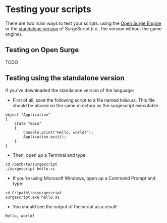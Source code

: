 Testing your scripts
====================

There are two main ways to test your scripts: using the [Open Surge Engine](../download#get-open-surge) or the [standalone version](../download#get-the-standalone-version) of SurgeScript (i.e., the version without the game engine).

Testing on Open Surge
---------------------

TODO

Testing using the standalone version
------------------------------------

If you've downloaded the standalone version of the language:

- First of all, save the following script to a file named *hello.ss*. This file should be placed on the same directory as the surgescript executable.
```
object "Application"
{
    state "main"
    {
        Console.print("Hello, world!");
        Application.exit();
    }
}
```
- Then, open up a Terminal and type:
```
cd /path/to/surgescript
./surgescript hello.ss
```
- If you're using Microsoft Windows, open up a Command Prompt and type:
```
cd C:\path\to\surgescript
surgescript.exe hello.ss
```
- You should see the output of the script as a result:
```
Hello, world!
```